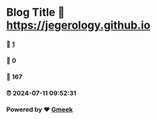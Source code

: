 # Blog Title :link: https://jegerology.github.io 
### :page_facing_up: [1](https://jegerology.github.io/tag.html) 
### :speech_balloon: 0 
### :hibiscus: 167 
### :alarm_clock: 2024-07-11 09:52:31 
### Powered by :heart: [Gmeek](https://github.com/Meekdai/Gmeek)
